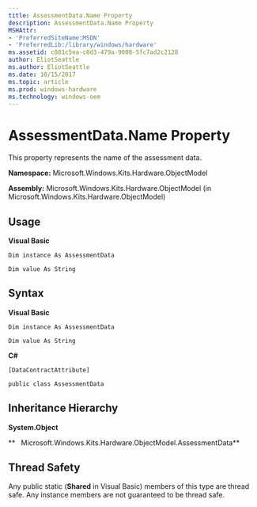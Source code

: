 ```yaml
---
title: AssessmentData.Name Property
description: AssessmentData.Name Property
MSHAttr:
- 'PreferredSiteName:MSDN'
- 'PreferredLib:/library/windows/hardware'
ms.assetid: c881c5ea-c8d3-479a-9000-5fc7ad2c2128
author: EliotSeattle
ms.author: EliotSeattle
ms.date: 10/15/2017
ms.topic: article
ms.prod: windows-hardware
ms.technology: windows-oem
---
```


# AssessmentData.Name Property


This property represents the name of the assessment data.

**Namespace:** Microsoft.Windows.Kits.Hardware.ObjectModel

**Assembly:** Microsoft.Windows.Kits.Hardware.ObjectModel (in Microsoft.Windows.Kits.Hardware.ObjectModel)

## <span id="Usage"></span><span id="usage"></span><span id="USAGE"></span>Usage


**Visual Basic**

`Dim instance As AssessmentData`

`Dim value As String`

## <span id="Syntax"></span><span id="syntax"></span><span id="SYNTAX"></span>Syntax


**Visual Basic**

`Dim instance As AssessmentData`

`Dim value As String`

**C#**

`[DataContractAttribute]`

`public class AssessmentData`

## <span id="Inheritance_Hierarchy"></span><span id="inheritance_hierarchy"></span><span id="INHERITANCE_HIERARCHY"></span>Inheritance Hierarchy


**System.Object**

**   Microsoft.Windows.Kits.Hardware.ObjectModel.AssessmentData**

## <span id="Thread_Safety"></span><span id="thread_safety"></span><span id="THREAD_SAFETY"></span>Thread Safety


Any public static (**Shared** in Visual Basic) members of this type are thread safe. Any instance members are not guaranteed to be thread safe.

 

 






